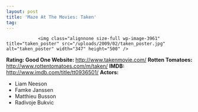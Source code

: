 ```yaml
---
layout: post
title: 'Maze At The Movies: Taken'
tag: 
---
```



                <img class="alignnone size-full wp-image-3961" title="taken_poster" src="/uploads/2009/02/taken_poster.jpg" alt="taken_poster" width="347" height="500" />
<p><strong>Rating: Good One
Website: </strong><a href="http://www.takenmovie.com/"><a href="http://www.takenmovie.com/">http://www.takenmovie.com/</a></a>
<strong>Rotten Tomatoes:</strong> <a href="http://www.rottentomatoes.com/m/taken/"><a href="http://www.rottentomatoes.com/m/taken/">http://www.rottentomatoes.com/m/taken/</a></a>
<strong>IMDB: </strong><a href="http://www.imdb.com/title/tt0936501/"><a href="http://www.imdb.com/title/tt0936501/">http://www.imdb.com/title/tt0936501/</a></a>
<strong>Actors:</strong></p>
<ul>
    <li>Liam Neeson</li>
    <li>Famke Janssen</li>
    <li>Matthieu Busson</li>
    <li>Radivoje Bukvic</li>
</ul>
            
